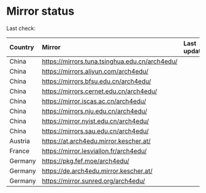 <script src="./time.js"></script>
# Mirror status
Last check: <script type="text/javascript">localize(1725657644.5587218);</script>

|Country|Mirror|Last update|
|:------|:-----|:----------|
|China|https://mirrors.tuna.tsinghua.edu.cn/arch4edu/|<script type="text/javascript">localize(1725605006);</script>|
|China|https://mirrors.aliyun.com/arch4edu/|<script type="text/javascript">localize(1725605006);</script>|
|China|https://mirrors.bfsu.edu.cn/arch4edu/|<script type="text/javascript">localize(1725605006);</script>|
|China|https://mirrors.cernet.edu.cn/arch4edu/|<script type="text/javascript">localize(1725605006);</script>|
|China|https://mirror.iscas.ac.cn/arch4edu/|<script type="text/javascript">localize(1725605006);</script>|
|China|https://mirrors.nju.edu.cn/arch4edu/|<script type="text/javascript">localize(1725605006);</script>|
|China|https://mirror.nyist.edu.cn/arch4edu/|<script type="text/javascript">localize(1725605006);</script>|
|China|https://mirrors.sau.edu.cn/arch4edu/|<script type="text/javascript">localize(1725605006);</script>|
|Austria|https://at.arch4edu.mirror.kescher.at/|<script type="text/javascript">localize(1725605006);</script>|
|France|https://mirror.lesviallon.fr/arch4edu/|<script type="text/javascript">localize(1725605006);</script>|
|Germany|https://pkg.fef.moe/arch4edu/|<script type="text/javascript">localize(1725605006);</script>|
|Germany|https://de.arch4edu.mirror.kescher.at/|<script type="text/javascript">localize(1725605006);</script>|
|Germany|https://mirror.sunred.org/arch4edu/|<script type="text/javascript">localize(1725605006);</script>|

<script src="./tablefilter/tablefilter.js"></script>
<script src="./table.js"></script>